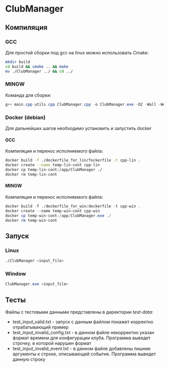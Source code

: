 # ClubManager

## Компиляция

### GCC

Для простой сборки под gcc на linux можно использовать Cmake:

```bash
mkdir build
cd build && cmake .. && make
mv ./ClubManager ../ && cd ../
```

### MINGW

Команда для сборки:

```PowerShell
g++ main.cpp utils.cpp ClubManager.cpp -o ClubManager.exe -O2 -Wall -Wextra -Wpedantic -Werror
```

### Docker (debian)

Для дальнейших шагов необходимо установить и запустить docker

#### GCC

Компиляция и перенос исполняемого файла:

```bash
docker build -f ./dockerfile_for_lin/fockerfile -t cpp-lin .
docker create --name temp-lin-cont cpp-lin
docker cp temp-lin-cont:/app/ClubManager ./
docker rm temp-lin-cont
```

#### MINGW

Компиляция и перенос исполняемого файла:

```PowerShell
docker build -f ./dockerfile_for_win/dockerfile -t cpp-win .
docker create --name temp-win-cont cpp-win
docker cp temp-win-cont:/app/ClubManager.exe ./
docker rm temp-win-cont
```

## Запуск

### Linux

```bash
./ClubManager <input_file>
```

### Window

```PowerShell
ClubManager.exe <input_file>
```

## Тесты

Файлы с тестовыми данными представлены в директории _test-data_:

- test_input_valid.txt - запуск с данным файлом покажет корректно отрабатывающий пример
- test_input_invalid_config.txt - в данном файле некорректно указан формат времени для конфигурации клуба. Программа выведет строчку, в которой нарушен формат
- test_input_invalid_event.txt - в данном файле добавлены лишние аргументы к строке, описывающей событие. Программа выведет данную строку
